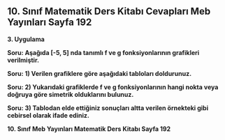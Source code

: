 ## 10. Sınıf Matematik Ders Kitabı Cevapları Meb Yayınları Sayfa 192

**3. Uygulama**

**Soru: Aşağıda [-5, 5] nda tanımlı f ve g fonksiyonlarının grafikleri verilmiştir.**

**Soru: 1) Verilen grafiklere göre aşağıdaki tabloları doldurunuz.**

**Soru: 2) Yukarıdaki grafiklerde f ve g fonksiyonlarının hangi nokta veya doğruya göre simetrik olduklarını bulunuz.**

**Soru: 3) Tablodan elde ettiğiniz sonuçları altta verilen örnekteki gibi cebirsel olarak ifade ediniz.**

**10. Sınıf Meb Yayınları Matematik Ders Kitabı Sayfa 192**